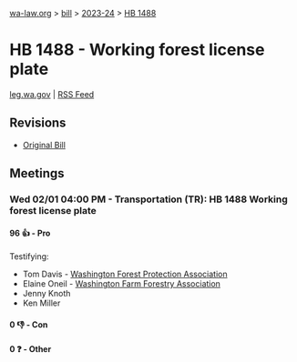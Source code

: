 [wa-law.org](/) > [bill](/bill/) > [2023-24](/bill/2023-24/) > [HB 1488](/bill/2023-24/hb/1488/)

# HB 1488 - Working forest license plate
[leg.wa.gov](https://app.leg.wa.gov/billsummary?BillNumber=1488&Year=2023&Initiative=false) | [RSS Feed](./rss.xml)

## Revisions
* [Original Bill](1/)

## Meetings
### Wed 02/01 04:00 PM - Transportation (TR): HB 1488 Working forest license plate
#### 96 👍 - Pro
Testifying:
* Tom Davis - [Washington Forest Protection Association](/org/washington_forest_protection_association/)
* Elaine Oneil - [Washington Farm Forestry Association](/org/washington_farm_forestry_association/)
* Jenny Knoth
* Ken Miller

#### 0 👎 - Con

#### 0 ❓ - Other
